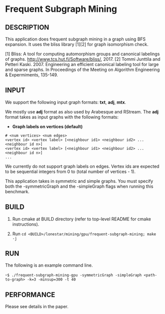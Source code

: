 Frequent Subgraph Mining
================================================================================

DESCRIPTION 
--------------------------------------------------------------------------------

This application does frequent subgraph mining in a graph using BFS 
expansion. It uses the bliss library [1][2] for graph isomorphism check.

[1] Bliss: A tool for computing automorphism groups and canonical 
labelings of graphs. http://www.tcs.hut.fi/Software/bliss/, 2017.
[2] Tommi Junttila and Petteri Kaski. 2007. Engineering an efficient 
canonical labeling tool for large and sparse graphs. In Proceedings 
of the Meeting on Algorithm Engineering & Expermiments, 135-149.

INPUT
--------------------------------------------------------------------------------

We support the following input graph formats: **txt**, **adj**, **mtx**.

We mostly use **adj** format as also used by Arabesque and RStream.
The **adj** format takes as input graphs with the following formats:

* **Graph labels on vertices (default)**
```
# <num vertices> <num edges>
<vertex id> <vertex label> [<neighbour id1> <neighbour id2> ... <neighbour id n>]
<vertex id> <vertex label> [<neighbour id1> <neighbour id2> ... <neighbour id n>]
...
```

We currently do not support graph labels on edges.
Vertex ids are expected to be sequential integers from 0 to (total number of vertices - 1).

This application takes in symmetric and simple graphs.
You must specify both the -symmetricGraph and the -simpleGraph flags when
running this benchmark.

BUILD
--------------------------------------------------------------------------------

1. Run cmake at BUILD directory (refer to top-level README for cmake instructions).

2. Run `cd <BUILD>/lonestar/mining/gpu/frequent-subgraph-mining; make -j`

RUN
--------------------------------------------------------------------------------

The following is an example command line.

-`$ ./frequent-subgraph-mining-gpu -symmetricGraph -simpleGraph <path-to-graph> -k=3 -minsup=300 -t 40`

PERFORMANCE
--------------------------------------------------------------------------------

Please see details in the paper.

